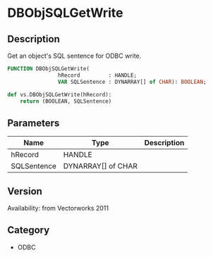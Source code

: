 # DBObjSQLGetWrite

## Description
Get an object's SQL sentence for ODBC write.

```pascal
FUNCTION DBObjSQLGetWrite(
				hRecord         : HANDLE;
				VAR SQLSentence : DYNARRAY[] of CHAR): BOOLEAN;
```

```python
def vs.DBObjSQLGetWrite(hRecord):
    return (BOOLEAN, SQLSentence)
```

## Parameters
|Name|Type|Description|
|---|---|---|
|hRecord|HANDLE|   |
|SQLSentence|DYNARRAY[] of CHAR|   |

## Version
Availability: from Vectorworks 2011

## Category
* ODBC

